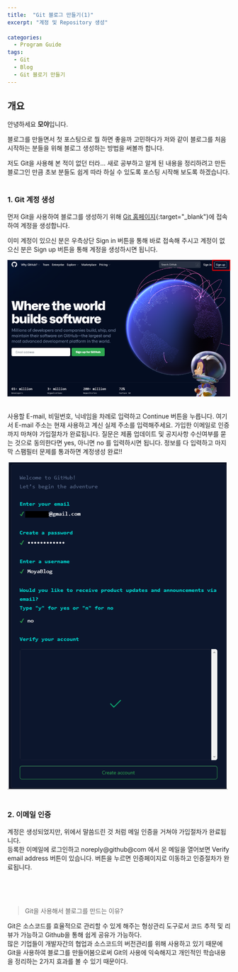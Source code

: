 ```yaml
---
title:  "Git 블로그 만들기(1)"
excerpt: "계정 및 Repository 생성"

categories:
  - Program Guide
tags: 
  - Git 
  - Blog
  - Git 블로기 만들기
---
```



## 개요

안녕하세요 **모야**입니다.

블로그를 만들면서 첫 포스팅으로 뭘 하면 좋을까 고민하다가 저와 같이 블로그를 처음 시작하는 분들을 위해 블로그 생성하는
방법을 써볼까 합니다.

저도 Git을 사용해 본 적이 없던 터라... 새로 공부하고 알게 된 내용을 정리하려고 만든 블로그인 만큼 초보 분들도
쉽게 따라 하실 수 있도록 포스팅 시작해 보도록 하겠습니다.<br/><br/>



### 1. Git 계정 생성

먼저 Git을 사용하여 블로그를 생성하기 위해 [Git 홈페이지](https://github.com){:target="_blank"}에 접속하여 계정을 생성합니다.


이미 계정이 있으신 분은 우측상단 Sign in 버튼을 통해 바로 접속해 주시고 계정이 없으신 분은 Sign up 버튼을 통해 계정을 생성하시면 됩니다.

<img src="/assets/images/git_homepage.PNG"><br/><br/>


사용할 E-mail, 비밀번호, 닉네임을 차례로 입력하고 Continue 버튼을 누릅니다. 여기서 E-mail 주소는
현재 사용하고 계신 실제 주소를 입력해주세요. 가입한 이메일로 인증까지 마쳐야 가입절차가 완료됩니다.
질문은 제품 업데이트 및 공지사항 수신여부를 묻는 것으로 동의한다면 yes, 아니면 no 를 입력하시면 됩니다.
정보를 다 입력하고 마지막 스팸필터 문제를 통과하면 계정생성 완료!!

<img src="/assets/images/git_acc_create2.PNG"><br/><br/>


### 2. 이메일 인증

계정은 생성되었지만, 위에서 말씀드린 것 처럼 메일 인증을 거쳐야 가입절차가 완료됩니다.<br/>
등록한 이메일에 로그인하고 noreply@github@com 에서 온 메일을 열어보면 Verify email address 버튼이 있습니다.
버튼을 누르면 인증페이지로 이동하고 인증절차가 완료됩니다.



<br/><br/><br/>
> Git을 사용해서 블로그를 만드는 이유?

Git은 소스코드를 효율적으로 관리할 수 있게 해주는 형상관리 도구로서 코드 추적 및 리뷰가 가능하고 
Github을 통해 쉽게 공유가 가능하다.<br/> 많은 기업들이 개발자간의 협업과 소스코드의 버전관리를 위해 
사용하고 있기 때문에 Git을 사용하여 블로그를 만들어봄으로써 Git의 사용에 익숙해지고 개인적인 학습내용을
정리하는 2가지 효과를 볼 수 있기 때문이다.